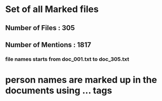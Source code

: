 # Set of all Marked files
## Number of Files : 305
## Number of Mentions : 1817

### file names starts from doc_001.txt to doc_305.txt

# person names are marked up in the documents using <person>...</person> tags
